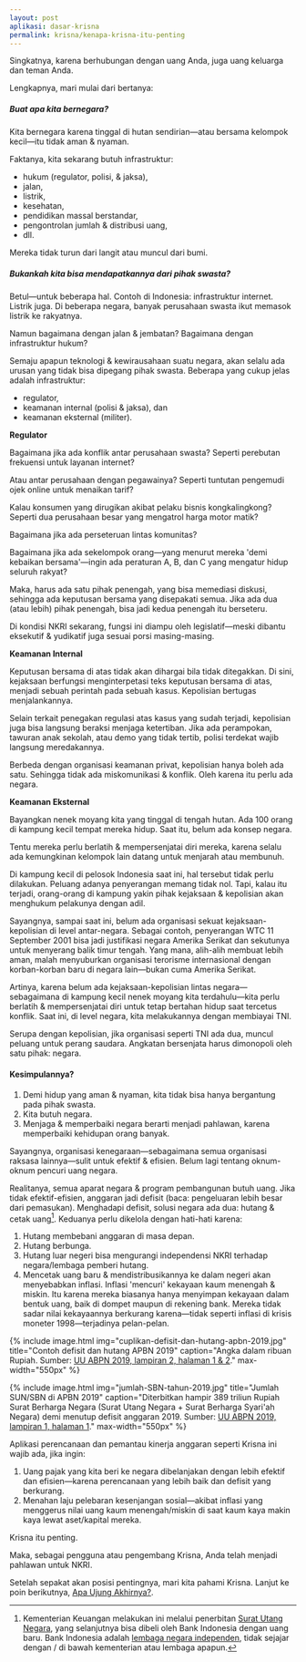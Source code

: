 ```yaml
---
layout: post
aplikasi: dasar-krisna
permalink: krisna/kenapa-krisna-itu-penting
---
```


Singkatnya, karena berhubungan dengan uang Anda, juga uang keluarga dan teman Anda.

Lengkapnya, mari mulai dari bertanya:

##### Buat apa kita bernegara?

Kita bernegara karena tinggal di hutan sendirian&mdash;atau bersama kelompok kecil&mdash;itu tidak aman & nyaman.

Faktanya, kita sekarang butuh infrastruktur:

* hukum (regulator, polisi, & jaksa),
* jalan,
* listrik,
* kesehatan,
* pendidikan massal berstandar,
* pengontrolan jumlah & distribusi uang,
* dll.

Mereka tidak turun dari langit atau muncul dari bumi.

##### Bukankah kita bisa mendapatkannya dari pihak swasta?

Betul&mdash;untuk beberapa hal. Contoh di Indonesia: infrastruktur internet. Listrik juga. Di beberapa negara, banyak perusahaan swasta ikut memasok listrik ke rakyatnya. 

Namun bagaimana dengan jalan & jembatan? Bagaimana dengan infrastruktur hukum?

Semaju apapun teknologi & kewirausahaan suatu negara, akan selalu ada urusan yang tidak bisa dipegang pihak swasta. Beberapa yang cukup jelas adalah infrastruktur:

* regulator,
* keamanan internal (polisi & jaksa), dan
* keamanan eksternal (militer).

**Regulator**

Bagaimana jika ada konflik antar perusahaan swasta? Seperti perebutan frekuensi untuk layanan internet?

Atau antar perusahaan dengan pegawainya? Seperti tuntutan pengemudi ojek online untuk menaikan tarif?

Kalau konsumen yang dirugikan akibat pelaku bisnis kongkalingkong? Seperti dua perusahaan besar yang mengatrol harga motor matik?

Bagaimana jika ada perseteruan lintas komunitas?

Bagaimana jika ada sekelompok orang&mdash;yang menurut mereka 'demi kebaikan bersama'&mdash;ingin ada peraturan A, B, dan C yang mengatur hidup seluruh rakyat?

Maka, harus ada satu pihak penengah, yang bisa memediasi diskusi, sehingga ada keputusan bersama yang disepakati semua. Jika ada dua (atau lebih) pihak penengah, bisa jadi kedua penengah itu berseteru.

Di kondisi NKRI sekarang, fungsi ini diampu oleh legislatif&mdash;meski dibantu eksekutif & yudikatif juga sesuai porsi masing-masing.

**Keamanan Internal**

Keputusan bersama di atas tidak akan dihargai bila tidak ditegakkan. Di sini, kejaksaan berfungsi menginterpetasi teks keputusan bersama di atas, menjadi sebuah perintah pada sebuah kasus. Kepolisian bertugas menjalankannya.

Selain terkait penegakan regulasi atas kasus yang sudah terjadi, kepolisian juga bisa langsung beraksi menjaga ketertiban. Jika ada perampokan, tawuran anak sekolah, atau demo yang tidak tertib, polisi terdekat wajib langsung meredakannya.

Berbeda dengan organisasi keamanan privat, kepolisian hanya boleh ada satu. Sehingga tidak ada miskomunikasi & konflik. Oleh karena itu perlu ada negara. 

**Keamanan Eksternal**

Bayangkan nenek moyang kita yang tinggal di tengah hutan. Ada 100 orang di kampung kecil tempat mereka hidup. Saat itu, belum ada konsep negara.

Tentu mereka perlu berlatih & mempersenjatai diri mereka, karena selalu ada kemungkinan kelompok lain datang untuk menjarah atau membunuh.

Di kampung kecil di pelosok Indonesia saat ini, hal tersebut tidak perlu dilakukan. Peluang adanya penyerangan memang tidak nol. Tapi, kalau itu terjadi, orang-orang di kampung yakin pihak kejaksaan & kepolisian akan menghukum pelakunya dengan adil.

Sayangnya, sampai saat ini, belum ada organisasi sekuat kejaksaan-kepolisian di level antar-negara. Sebagai contoh, penyerangan WTC 11 September 2001 bisa jadi justifikasi negara Amerika Serikat dan sekutunya untuk menyerang balik timur tengah. Yang mana, alih-alih membuat lebih aman, malah menyuburkan organisasi terorisme internasional dengan korban-korban baru di negara lain&mdash;bukan cuma Amerika Serikat. 

Artinya, karena belum ada kejaksaan-kepolisian lintas negara&mdash;sebagaimana di kampung kecil nenek moyang kita terdahulu&mdash;kita perlu berlatih & mempersenjatai diri untuk tetap bertahan hidup saat tercetus konflik. Saat ini, di level negara, kita melakukannya dengan membiayai TNI.

Serupa dengan kepolisian, jika organisasi seperti TNI ada dua, muncul peluang untuk perang saudara. Angkatan bersenjata harus dimonopoli oleh satu pihak: negara.

#### Kesimpulannya?

1. Demi hidup yang aman & nyaman, kita tidak bisa hanya bergantung pada pihak swasta.
2. Kita butuh negara.
3. Menjaga & memperbaiki negara berarti menjadi pahlawan, karena memperbaiki kehidupan orang banyak.

Sayangnya, organisasi kenegaraan&mdash;sebagaimana semua organisasi raksasa lainnya&mdash;sulit untuk efektif & efisien. Belum lagi tentang oknum-oknum pencuri uang negara.

Realitanya, semua aparat negara & program pembangunan butuh uang. Jika tidak efektif-efisien, anggaran jadi defisit (baca: pengeluaran lebih besar dari pemasukan). Menghadapi defisit, solusi negara ada dua: hutang & cetak uang[^sun]. Keduanya perlu dikelola dengan hati-hati karena:

1. Hutang membebani anggaran di masa depan.
2. Hutang berbunga.
3. Hutang luar negeri bisa mengurangi independensi NKRI terhadap negara/lembaga pemberi hutang.
4. Mencetak uang baru & mendistribusikannya ke dalam negeri akan menyebabkan inflasi. Inflasi 'mencuri' kekayaan kaum menengah & miskin. Itu karena mereka biasanya hanya menyimpan kekayaan dalam bentuk uang, baik di dompet maupun di rekening bank. Mereka tidak sadar nilai kekayaannya berkurang karena&mdash;tidak seperti inflasi di krisis moneter 1998&mdash;terjadinya pelan-pelan.

[^sun]: Kementerian Keuangan melakukan ini melalui penerbitan [Surat Utang Negara](https://id.wikipedia.org/wiki/Surat_Utang_Negara), yang selanjutnya bisa dibeli oleh Bank Indonesia dengan uang baru. Bank Indonesia adalah [lembaga negara independen](https://www.bi.go.id/id/tentang-bi/governance/process/hubungan-lembaga-lain/Contents/Default.aspx), tidak sejajar dengan / di bawah kementerian atau lembaga apapun.

{% include image.html
            img="cuplikan-defisit-dan-hutang-apbn-2019.jpg"
            title="Contoh defisit dan hutang APBN 2019"
            caption="Angka dalam ribuan Rupiah. Sumber: <a href='https://www.kemenkeu.go.id/uuapbn'>UU ABPN 2019, lampiran 2, halaman 1 & 2</a>."
            max-width="550px"
            %}

{% include image.html
            img="jumlah-SBN-tahun-2019.jpg"
            title="Jumlah SUN/SBN di APBN 2019"
            caption="Diterbitkan hampir 389 triliun Rupiah Surat Berharga Negara (Surat Utang Negara + Surat Berharga Syari'ah Negara) demi menutup defisit anggaran 2019. Sumber: <a href='https://www.kemenkeu.go.id/uuapbn'>UU ABPN 2019, lampiran 1, halaman 1</a>."
            max-width="550px"
            %}

Aplikasi perencanaan dan pemantau kinerja anggaran seperti Krisna ini wajib ada, jika ingin:

1. Uang pajak yang kita beri ke negara dibelanjakan dengan lebih efektif dan efisien&mdash;karena perencanaan yang lebih baik dan defisit yang berkurang.
2. Menahan laju pelebaran kesenjangan sosial&mdash;akibat inflasi yang menggerus nilai uang kaum menengah/miskin di saat kaum kaya makin kaya lewat aset/kapital mereka.

Krisna itu penting.

Maka, sebagai pengguna atau pengembang Krisna, Anda telah menjadi pahlawan untuk NKRI.

Setelah sepakat akan posisi pentingnya, mari kita pahami Krisna. Lanjut ke poin berikutnya, [Apa Ujung Akhirnya?](/krisna/apa-ujung-akhirnya).

